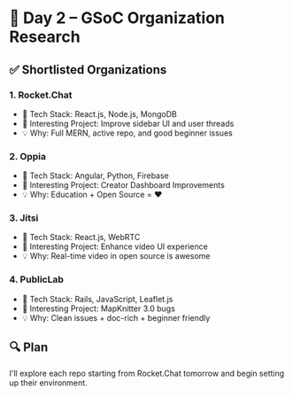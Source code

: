 # 🚀 Day 2 – GSoC Organization Research

## ✅ Shortlisted Organizations

### 1. Rocket.Chat

- 🔧 Tech Stack: React.js, Node.js, MongoDB
- 📌 Interesting Project: Improve sidebar UI and user threads
- 💡 Why: Full MERN, active repo, and good beginner issues

### 2. Oppia

- 🔧 Tech Stack: Angular, Python, Firebase
- 📌 Interesting Project: Creator Dashboard Improvements
- 💡 Why: Education + Open Source = ❤️

### 3. Jitsi

- 🔧 Tech Stack: React.js, WebRTC
- 📌 Interesting Project: Enhance video UI experience
- 💡 Why: Real-time video in open source is awesome

### 4. PublicLab

- 🔧 Tech Stack: Rails, JavaScript, Leaflet.js
- 📌 Interesting Project: MapKnitter 3.0 bugs
- 💡 Why: Clean issues + doc-rich + beginner friendly

## 🔍 Plan

I'll explore each repo starting from Rocket.Chat tomorrow and begin setting up their environment.
